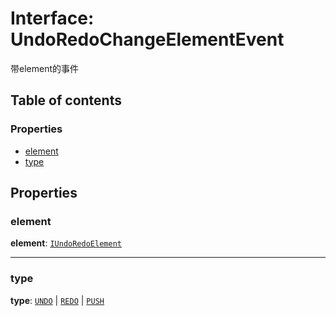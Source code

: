 # Interface: UndoRedoChangeElementEvent

带element的事件

## Table of contents

### Properties

* [element](/en/auto-docs/free-layout-editor/interfaces/UndoRedoChangeElementEvent.md#element)
* [type](/en/auto-docs/free-layout-editor/interfaces/UndoRedoChangeElementEvent.md#type)

## Properties

### element

**element**: [`IUndoRedoElement`](/en/auto-docs/free-layout-editor/interfaces/IUndoRedoElement.md)

***

### type

**type**: [`UNDO`](/en/auto-docs/free-layout-editor/enums/UndoRedoChangeType.md#undo) | [`REDO`](/en/auto-docs/free-layout-editor/enums/UndoRedoChangeType.md#redo) | [`PUSH`](/en/auto-docs/free-layout-editor/enums/UndoRedoChangeType.md#push)
